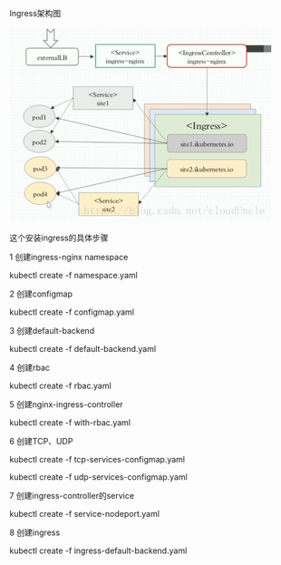 Ingress架构图

![image](https://github.com/boxrice007/kubernetes/blob/master/ingress/img/20181004153431230.png)

这个安装ingress的具体步骤

1 创建ingress-nginx namespace

kubectl create -f namespace.yaml

2 创建configmap

kubectl create -f configmap.yaml

3 创建default-backend

kubectl create -f default-backend.yaml

4 创建rbac

kubectl create -f rbac.yaml

5 创建nginx-ingress-controller

kubectl create -f with-rbac.yaml

6 创建TCP、UDP

kubectl create -f tcp-services-configmap.yaml

kubectl create -f udp-services-configmap.yaml

7 创建ingress-controller的service

kubectl create -f service-nodeport.yaml

8 创建ingress

kubectl create -f ingress-default-backend.yaml
